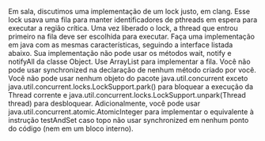 Em sala, discutimos uma implementação de um lock justo, em clang. Esse lock usava uma fila para manter identificadores de pthreads em espera para executar a região crítica. Uma vez liberado o lock, a thread que entrou primeiro na fila deve ser escolhida para executar. Faça uma implementação em java com as mesmas características, seguindo a interface listada abaixo. Sua implementação não pode usar os métodos wait, notify e notifyAll da classe Object. Use ArrayList para implementar a fila. Você não pode usar synchronized na declaração de nenhum método criado por você. Você não pode usar nenhum objeto do pacote java.util.concurrent exceto java.util.concurrent.locks.LockSupport.park() para bloquear a execução da Thread corrente e java.util.concurrent.locks.LockSupport.unpark(Thread thread) para desbloquear. Adicionalmente, você pode usar java.util.concurrent.atomic.AtomicInteger para implementar o equivalente à instrução testAndSet caso topo não usar synchronized em nenhum ponto do código (nem em um bloco interno).
